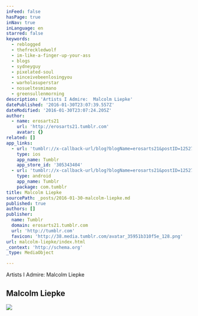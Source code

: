 ```yaml
---
inFeed: false
hasPage: true
inNav: true
inLanguage: en
starred: false
keywords:
  - reblogged
  - thefreckledwolf
  - im-like-a-finger-up-your-ass
  - blogs
  - sydneyguy
  - pixelated-soul
  - sinceivebeenlosingyou
  - warholasuperstar
  - nosueltesmimano
  - greensullenmorning
description: 'Artists I Admire:  Malcolm Liepke'
datePublished: '2016-01-30T23:07:39.557Z'
dateModified: '2016-01-30T23:07:24.205Z'
author:
  - name: erosarts21
    url: 'http://erosarts21.tumblr.com'
    avatar: {}
related: []
app_links:
  - url: 'tumblr://x-callback-url/blog?blogName=erosarts21&postID=125270191152'
    type: ios
    app_name: Tumblr
    app_store_id: '305343404'
  - url: 'tumblr://x-callback-url/blog?blogName=erosarts21&postID=125270191152'
    type: android
    app_name: Tumblr
    package: com.tumblr
title: Malcolm Liepke
sourcePath: _posts/2016-01-30-malcolm-liepke.md
published: true
authors: []
publisher:
  name: Tumblr
  domain: erosarts21.tumblr.com
  url: 'http://tumblr.com'
  favicon: 'http://38.media.tumblr.com/avatar_35951b310f5e_128.png'
url: malcolm-liepke/index.html
_context: 'http://schema.org'
_type: MediaObject

---
```

Artists I Admire:  Malcolm Liepke

<article style=""><h1>Malcolm Liepke</h1><img src="https://s3-us-west-2.amazonaws.com/the-grid-img/p/b7e3d8f7f4eb7a95d4d061f53dc32a5796a54b09.jpg" /></article>